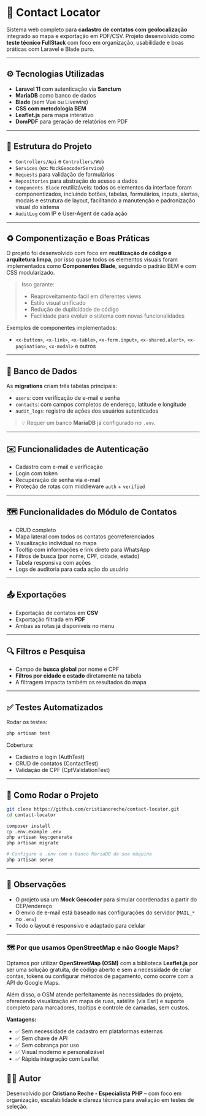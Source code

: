 # 📍 Contact Locator

Sistema web completo para **cadastro de contatos com geolocalização** integrado ao mapa e exportação em PDF/CSV. Projeto desenvolvido como **teste técnico FullStack** com foco em organização, usabilidade e boas práticas com Laravel e Blade puro.

---

## ⚙️ Tecnologias Utilizadas

- **Laravel 11** com autenticação via **Sanctum**
- **MariaDB** como banco de dados
- **Blade** (sem Vue ou Livewire)
- **CSS com metodologia BEM**
- **Leaflet.js** para mapa interativo
- **DomPDF** para geração de relatórios em PDF

---

## 🧱 Estrutura do Projeto

- `Controllers/Api` e `Controllers/Web`
- `Services` (ex: `MockGeocoderService`)
- `Requests` para validação de formulários
- `Repositories` para abstração do acesso a dados
- `Components Blade` reutilizáveis: todos os elementos da interface foram componentizados, incluindo botões, tabelas, formulários, inputs, alertas, modais e estrutura de layout, facilitando a manutenção e padronização visual do sistema
- `AuditLog` com IP e User-Agent de cada ação

---

## ♻️ Componentização e Boas Práticas

O projeto foi desenvolvido com foco em **reutilização de código e arquitetura limpa**, por isso quase todos os elementos visuais foram implementados como **Componentes Blade**, seguindo o padrão BEM e com CSS modularizado.

> Isso garante:
> - Reaproveitamento fácil em diferentes views
> - Estilo visual unificado
> - Redução de duplicidade de código
> - Facilidade para evoluir o sistema com novas funcionalidades

Exemplos de componentes implementados:
- `<x-button>`, `<x-link>`, `<x-table>`, `<x-form.input>`, `<x-shared.alert>`, `<x-pagination>`, `<x-modal>` e outros

---

## 🧩 Banco de Dados

As **migrations** criam três tabelas principais:

- `users`: com verificação de e-mail e senha
- `contacts`: com campos completos de endereço, latitude e longitude
- `audit_logs`: registro de ações dos usuários autenticados

> 💡 Requer um banco **MariaDB** já configurado no `.env`.

---

## ✉️ Funcionalidades de Autenticação

- Cadastro com e-mail e verificação
- Login com token
- Recuperação de senha via e-mail
- Proteção de rotas com middleware `auth` + `verified`

---

## 🗺️ Funcionalidades do Módulo de Contatos

- CRUD completo
- Mapa lateral com todos os contatos georreferenciados
- Visualização individual no mapa
- Tooltip com informações e link direto para WhatsApp
- Filtros de busca (por nome, CPF, cidade, estado)
- Tabela responsiva com ações
- Logs de auditoria para cada ação do usuário

---

## 📤 Exportações

- Exportação de contatos em **CSV**
- Exportação filtrada em **PDF**
- Ambas as rotas já disponíveis no menu

---

## 🔍 Filtros e Pesquisa

- Campo de **busca global** por nome e CPF
- **Filtros por cidade e estado** diretamente na tabela
- A filtragem impacta também os resultados do mapa

---

## ✅ Testes Automatizados

Rodar os testes:

```bash
php artisan test
```

Cobertura:

- Cadastro e login (AuthTest)
- CRUD de contatos (ContactTest)
- Validação de CPF (CpfValidationTest)

---

## 🚀 Como Rodar o Projeto

```bash
git clone https://github.com/cristianoreche/contact-locator.git
cd contact-locator

composer install
cp .env.example .env
php artisan key:generate
php artisan migrate

# Configure o .env com o banco MariaDB da sua máquina
php artisan serve
```

---

## 🧪 Observações

- O projeto usa um **Mock Geocoder** para simular coordenadas a partir do CEP/endereço
- O envio de e-mail está baseado nas configurações do servidor (`MAIL_*` no `.env`)
- Todo o layout é responsivo e adaptado para celular

---

### 🗺️ Por que usamos OpenStreetMap e não Google Maps?

Optamos por utilizar **OpenStreetMap (OSM)** com a biblioteca **Leaflet.js** por ser uma solução gratuita, de código aberto e sem a necessidade de criar contas, tokens ou configurar métodos de pagamento, como ocorre com a API do Google Maps.

Além disso, o OSM atende perfeitamente às necessidades do projeto, oferecendo visualização em mapa de ruas, satélite (via Esri) e suporte completo para marcadores, tooltips e controle de camadas, sem custos.

**Vantagens:**
- ✅ Sem necessidade de cadastro em plataformas externas
- ✅ Sem chave de API
- ✅ Sem cobrança por uso
- ✅ Visual moderno e personalizável
- ✅ Rápida integração com Leaflet


## 👨‍💻 Autor

Desenvolvido por **Cristiano Reche - Especialista PHP** – com foco em organização, escalabilidade e clareza técnica para avaliação em testes de seleção.
